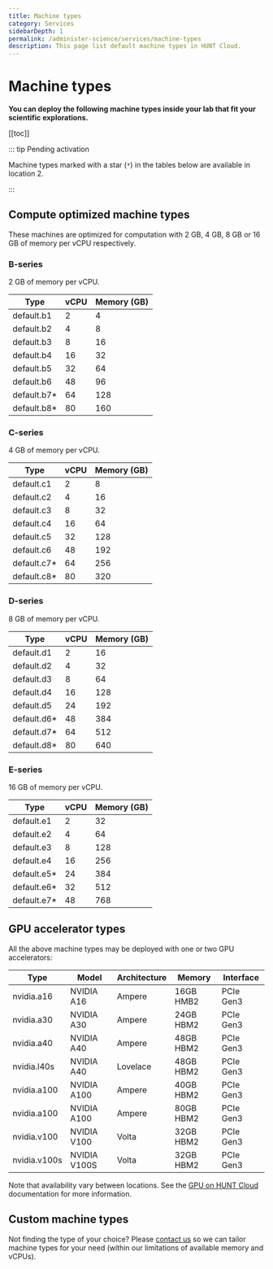 ```yaml
---
title: Machine types
category: Services
sidebarDepth: 1
permalink: /administer-science/services/machine-types
description: This page list default machine types in HUNT Cloud.
---
```


# Machine types

**You can deploy the following machine types inside your lab that fit your scientific explorations.**

[[toc]]

::: tip Pending activation

Machine types marked with a star (`*`) in the tables below are available in location 2. 

:::

## Compute optimized machine types

These machines are optimized for computation with 2 GB, 4 GB, 8 GB or 16 GB of memory per vCPU respectively.

### B-series

2 GB of memory per vCPU. 

| **Type**    | **vCPU** | **Memory (GB)** |
| ----------- | -------- | --------------- |
| default.b1  | 2        | 4               |
| default.b2  | 4        | 8               |
| default.b3  | 8        | 16              |
| default.b4  | 16       | 32              |
| default.b5  | 32       | 64              |
| default.b6  | 48       | 96              |
| default.b7* | 64       | 128             |
| default.b8* | 80       | 160             |

### C-series

4 GB of memory per vCPU. 

| **Type**    | **vCPU** | **Memory (GB)** |
| ----------  | -------- | --------------- |
| default.c1  | 2        | 8               |
| default.c2  | 4        | 16              |
| default.c3  | 8        | 32              |
| default.c4  | 16       | 64              |
| default.c5  | 32       | 128             |
| default.c6  | 48       | 192             |
| default.c7* | 64       | 256             |
| default.c8* | 80       | 320             |


### D-series

8 GB of memory per vCPU. 

| **Type**    | **vCPU** | **Memory (GB)** |
| ----------- | -------- | --------------- |
| default.d1  | 2        | 16              |
| default.d2  | 4        | 32              |
| default.d3  | 8        | 64              |
| default.d4  | 16       | 128             |
| default.d5  | 24       | 192             |
| default.d6* | 48       | 384             |
| default.d7* | 64       | 512             |
| default.d8* | 80       | 640             |


### E-series

16 GB of memory per vCPU. 

| **Type**    | **vCPU** | **Memory (GB)** |
| ----------- | -------- | --------------- |
| default.e1  | 2        | 32              |
| default.e2  | 4        | 64              |
| default.e3  | 8        | 128             |
| default.e4  | 16       | 256             |
| default.e5* | 24       | 384             |
| default.e6* | 32       | 512             |
| default.e7* | 48       | 768             |

## GPU accelerator types

All the above machine types may be deployed with one or two GPU accelerators:

| **Type** | **Model** | **Architecture** | **Memory** | **Interface** |
| -----------  | -----------   | ------------ | --------- | ---------- |
| nvidia.a16   | NVIDIA A16    | Ampere       | 16GB HMB2 | PCIe Gen3  |
| nvidia.a30   | NVIDIA  A30   | Ampere       | 24GB HBM2 | PCIe Gen3  |
| nvidia.a40   | NVIDIA  A40   | Ampere       | 48GB HBM2 | PCIe Gen3  |
| nvidia.l40s  | NVIDIA  A40   | Lovelace     | 48GB HBM2 | PCIe Gen3  |
| nvidia.a100  | NVIDIA  A100  | Ampere       | 40GB HBM2 | PCIe Gen3  |
| nvidia.a100  | NVIDIA  A100  | Ampere       | 80GB HBM2 | PCIe Gen3  | 
| nvidia.v100  | NVIDIA  V100  | Volta        | 32GB HBM2 | PCIe Gen3  | 
| nvidia.v100s | NVIDIA  V100S | Volta        | 32GB HBM2 | PCIe Gen3  | 

Note that availability vary between locations. See the [GPU on HUNT Cloud](/do-science/tools/technical/gpu/) documentation for more information. 

## Custom machine types

Not finding the type of your choice? Please [contact us](/contact) so we can tailor machine types for your need (within our limitations of available memory and vCPUs).

